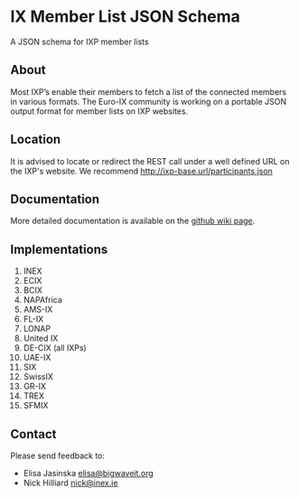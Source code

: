 IX Member List JSON Schema
===========

A JSON schema for IXP member lists 

## About 
Most IXP’s enable their members to fetch a list of the connected members in various formats. The Euro-IX community is working on a portable JSON output format for member lists on IXP websites.

## Location
It is advised to locate or redirect the REST call under a well defined URL on the IXP's website. We recommend http://ixp-base.url/participants.json

## Documentation
More detailed documentation is available on the [github wiki page](https://github.com/euro-ix/json-schemas/wiki).

## Implementations
01. INEX
02. ECIX
03. BCIX
04. NAPAfrica
05. AMS-IX
06. FL-IX
07. LONAP
08. United IX
09. DE-CIX (all IXPs)
10. UAE-IX
11. SIX
12. SwissIX
13. GR-IX
14. TREX
15. SFMIX

## Contact
Please send feedback to: 
* Elisa Jasinska <elisa@bigwaveit.org>
* Nick Hilliard <nick@inex.ie>
